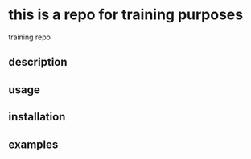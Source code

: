 # this is a repo for training purposes
training repo

## description

## usage

## installation

## examples
